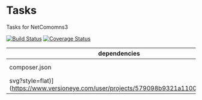 Tasks
=======

Tasks for NetComomns3

[![Build Status](https://travis-ci.org/NetCommons3/Tasks.svg?branch=master)](https://travis-ci.org/NetCommons3/Tasks)
[![Coverage Status](https://img.shields.io/coveralls/NetCommons3/Tasks.svg)](https://coveralls.io/r/NetCommons3/Tasks?branch=master)

| dependencies | status |
| ------------ | ------ |
| composer.json | [![Dependency Status](https://www.versioneye.com/user/projects/579098b9321a11000daa4867/badge.
svg?style=flat)](https://www.versioneye.com/user/projects/579098b9321a11000daa4867) |


